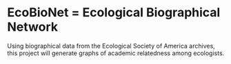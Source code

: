 EcoBioNet = Ecological Biographical Network
===========================================

Using biographical data from the Ecological Society of America archives, this project will generate graphs of academic relatedness among ecologists.
